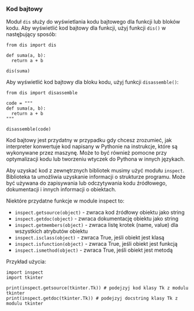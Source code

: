 
### Kod bajtowy
Moduł `dis` służy do wyświetlania kodu bajtowego dla funkcji lub bloków kodu. Aby wyświetlić kod bajtowy dla funkcji, użyj funkcji `dis()` w nastęþujący sposób:

    from dis import dis

    def suma(a, b):
      return a + b

    dis(suma)

Aby wyświetlić kod bajtowy dla bloku kodu, użyj funkcji `disassemble()`:

    from dis import disassemble

    code = """
    def suma(a, b):
      return a + b
    """

    disassemble(code)

Kod bajtowy jest przydatny w przypadku gdy chcesz zrozumieć, jak interpreter konwertuje kod napisany w Pythonie na instrukcje, które są wykonywane przez maszynę. Może to być również pomocne przy optymalizacji kodu lub tworzeniu wtyczek do Pythona w innych językach.
    
Aby uzyskać kod z zewnętrznych bibliotek musimy użyć modułu <code>inspect</code>. Biblioteka ta umożliwia uzyskanie informacji o strukturze programu. Może być używana do zapisywania lub odczytywania kodu źródłowego, dokumentacji i innych informacji o obiektach.

Niektóre przydatne funkcje w module inspect to:

* `inspect.getsource(object)` - zwraca kod źródłowy obiektu jako string
* `inspect.getdoc(object)` - zwraca dokumentację obiektu jako string
* `inspect.getmembers(object)` - zwraca listę krotek (name, value) dla wszystkich atrybutów obiektu
* `inspect.isclass(object)` - zwraca True, jeśli obiekt jest klasą
* `inspect.isfunction(object)` - zwraca True, jeśli obiekt jest funkcją
* `inspect.ismethod(object)` - zwraca True, jeśli obiekt jest metodą

Przykład użycia:

    import inspect
    import tkinter

    print(inspect.getsource(tkinter.Tk)) # podejzyj kod klasy Tk z modulu tkinter
    print(inspect.getdoc(tkinter.Tk)) # podejzyj docstring klasy Tk z modulu tkinter